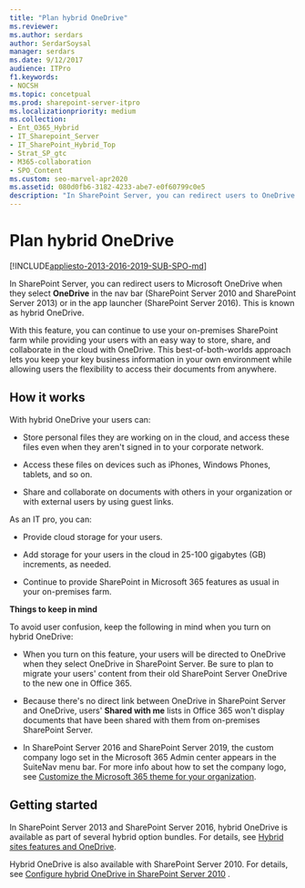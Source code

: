 ```yaml
---
title: "Plan hybrid OneDrive"
ms.reviewer: 
ms.author: serdars
author: SerdarSoysal
manager: serdars
ms.date: 9/12/2017
audience: ITPro
f1.keywords:
- NOCSH
ms.topic: concetpual
ms.prod: sharepoint-server-itpro
ms.localizationpriority: medium
ms.collection:
- Ent_O365_Hybrid
- IT_Sharepoint_Server
- IT_SharePoint_Hybrid_Top
- Strat_SP_gtc
- M365-collaboration
- SPO_Content
ms.custom: seo-marvel-apr2020
ms.assetid: 080d0fb6-3182-4233-abe7-e0f60799c0e5
description: "In SharePoint Server, you can redirect users to OneDrive in Microsoft 365 when they select OneDrive in the nav bar (SharePoint Server 2010 and SharePoint Server 2013) or in the app launcher (SharePoint Server 2016). This is known as hybrid OneDrive."
---
```


# Plan hybrid OneDrive

[!INCLUDE[appliesto-2013-2016-2019-SUB-SPO-md](../includes/appliesto-2013-2016-2019-SUB-SPO-md.md)]

In SharePoint Server, you can redirect users to Microsoft OneDrive when they select **OneDrive** in the nav bar (SharePoint Server 2010 and SharePoint Server 2013) or in the app launcher (SharePoint Server 2016). This is known as hybrid OneDrive.
  
With this feature, you can continue to use your on-premises SharePoint farm while providing your users with an easy way to store, share, and collaborate in the cloud with OneDrive. This best-of-both-worlds approach lets you keep your key business information in your own environment while allowing users the flexibility to access their documents from anywhere.
  
## How it works

With hybrid OneDrive your users can:
  
- Store personal files they are working on in the cloud, and access these files even when they aren't signed in to your corporate network.
    
- Access these files on devices such as iPhones, Windows Phones, tablets, and so on.
    
- Share and collaborate on documents with others in your organization or with external users by using guest links.
    
As an IT pro, you can:
  
- Provide cloud storage for your users.
    
- Add storage for your users in the cloud in 25-100 gigabytes (GB) increments, as needed.
    
- Continue to provide SharePoint in Microsoft 365 features as usual in your on-premises farm.
    
 **Things to keep in mind**
  
To avoid user confusion, keep the following in mind when you turn on hybrid OneDrive:
  
- When you turn on this feature, your users will be directed to OneDrive when they select OneDrive in SharePoint Server. Be sure to plan to migrate your users' content from their old SharePoint Server OneDrive to the new one in Office 365.
    
- Because there's no direct link between OneDrive in SharePoint Server and OneDrive, users' **Shared with me** lists in Office 365 won't display documents that have been shared with them from on-premises SharePoint Server.

- In SharePoint Server 2016 and SharePoint Server 2019, the custom company logo set in the Microsoft 365 Admin center appears in the SuiteNav menu bar. For more info about how to set the company logo, see [Customize the Microsoft 365 theme for your organization](/office365/admin/setup/customize-your-organization-theme).
    
## Getting started

In SharePoint Server 2013 and SharePoint Server 2016, hybrid OneDrive is available as part of several hybrid option bundles. For details, see [Hybrid sites features and OneDrive](sharepoint-hybrid-sites-and-search.md#SitesFeatures).
  
Hybrid OneDrive is also available with SharePoint Server 2010. For details, see [Configure hybrid OneDrive in SharePoint Server 2010](/previous-versions/office/sharepoint-server-2010/dn858707(v=office.14)) . 
